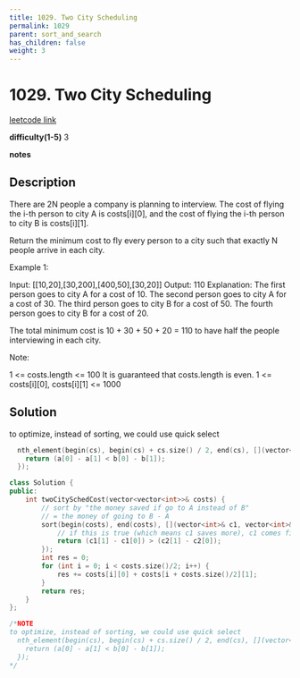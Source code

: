 ```yaml
---
title: 1029. Two City Scheduling
permalink: 1029
parent: sort_and_search
has_children: false
weight: 3
---
```

# 1029. Two City Scheduling
[leetcode link](https://leetcode.com/problems/two-city-scheduling/)

**difficulty(1-5)** 
3

**notes**   


## Description
There are 2N people a company is planning to interview. The cost of flying the i-th person to city A is costs[i][0], and the cost of flying the i-th person to city B is costs[i][1].

Return the minimum cost to fly every person to a city such that exactly N people arrive in each city.

 

Example 1:

Input: [[10,20],[30,200],[400,50],[30,20]]
Output: 110
Explanation: 
The first person goes to city A for a cost of 10.
The second person goes to city A for a cost of 30.
The third person goes to city B for a cost of 50.
The fourth person goes to city B for a cost of 20.

The total minimum cost is 10 + 30 + 50 + 20 = 110 to have half the people interviewing in each city.
 

Note:

1 <= costs.length <= 100
It is guaranteed that costs.length is even.
1 <= costs[i][0], costs[i][1] <= 1000

## Solution
to optimize, instead of sorting, we could use quick select
```c++
  nth_element(begin(cs), begin(cs) + cs.size() / 2, end(cs), [](vector<int> &a, vector<int> &b) {
    return (a[0] - a[1] < b[0] - b[1]);
  }); 
```

```c++
class Solution {
public:
    int twoCitySchedCost(vector<vector<int>>& costs) {
        // sort by "the money saved if go to A instead of B"
        // = the money of going to B - A
        sort(begin(costs), end(costs), [](vector<int>& c1, vector<int>& c2){
            // if this is true (which means c1 saves more), c1 comes first in sorting
            return (c1[1] - c1[0]) > (c2[1] - c2[0]); 
        });
        int res = 0;
        for (int i = 0; i < costs.size()/2; i++) {
            res += costs[i][0] + costs[i + costs.size()/2][1];
        }
        return res;
    }
};

/*NOTE
to optimize, instead of sorting, we could use quick select
  nth_element(begin(cs), begin(cs) + cs.size() / 2, end(cs), [](vector<int> &a, vector<int> &b) {
    return (a[0] - a[1] < b[0] - b[1]);
  }); 
*/
```



